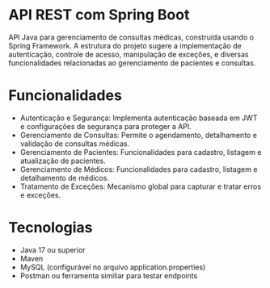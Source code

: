 # API REST com Spring Boot
API Java para gerenciamento de consultas médicas, construída usando o Spring Framework. A estrutura do projeto sugere a implementação de autenticação, controle de acesso, manipulação de exceções, e diversas funcionalidades relacionadas ao gerenciamento de pacientes e consultas.

# Funcionalidades 

* Autenticação e Segurança: Implementa autenticação baseada em JWT e configurações de segurança para proteger a API.
* Gerenciamento de Consultas: Permite o agendamento, detalhamento e validação de consultas médicas.
* Gerenciamento de Pacientes: Funcionalidades para cadastro, listagem e atualização de pacientes.
* Gerenciamento de Médicos: Funcionalidades para cadastro, listagem e detalhamento de médicos.
* Tratamento de Exceções: Mecanismo global para capturar e tratar erros e exceções.

# Tecnologias 
* Java 17 ou superior
* Maven
* MySQL (configurável no arquivo application.properties)
* Postman ou ferramenta similiar para testar endpoints

